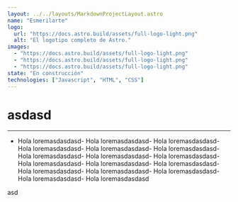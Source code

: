 ```yaml
---
layout: ../../layouts/MarkdownProjectLayout.astro
name: "Esmerilarte"
logo:
  url: "https://docs.astro.build/assets/full-logo-light.png"
  alt: "El logotipo completo de Astro."
images:
  - "https://docs.astro.build/assets/full-logo-light.png"
  - "https://docs.astro.build/assets/full-logo-light.png"
  - "https://docs.astro.build/assets/full-logo-light.png"
state: "En construcción"
technologies: ["Javascript", "HTML", "CSS"]
---
```


# asdasd

---

- Hola
  loremasdasdasd- Hola
  loremasdasdasd- Hola
  loremasdasdasd- Hola
  loremasdasdasd- Hola
  loremasdasdasd- Hola
  loremasdasdasd- Hola
  loremasdasdasd- Hola
  loremasdasdasd- Hola
  loremasdasdasd- Hola
  loremasdasdasd- Hola
  loremasdasdasd- Hola
  loremasdasdasd- Hola
  loremasdasdasd- Hola
  loremasdasdasd- Hola
  loremasdasdasd- Hola
  loremasdasdasd- Hola
  loremasdasdasd

asd
